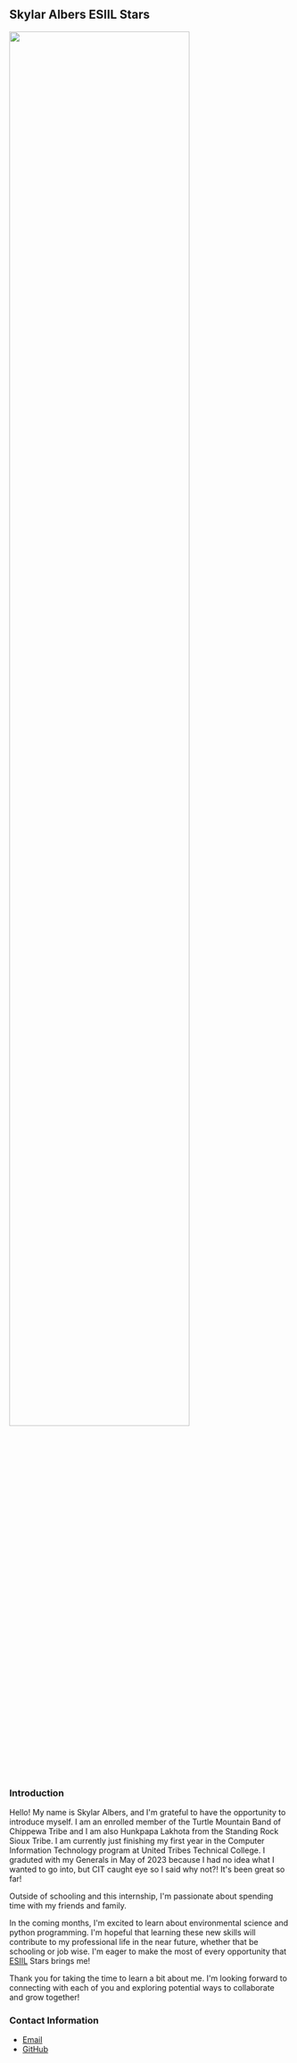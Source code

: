 ## Skylar Albers ESIIL Stars

<img 
  src="https://avatars.githubusercontent.com/u/166766965?v=4"
  width="80%">

### Introduction
Hello! My name is Skylar Albers, and I'm grateful to have the opportunity to introduce myself. I am an enrolled member of the Turtle Mountain Band of Chippewa Tribe and I am also Hunkpapa Lakhota from the Standing Rock Sioux Tribe. I am currently just finishing my first year in the Computer Information Technology program at United Tribes Technical College. I graduted with my Generals in May of 2023 because I had no idea what I wanted to go into, but CIT caught eye so I said why not?! It's been great so far!

Outside of schooling and this internship, I'm passionate about spending time with my friends and family. 

In the coming months, I'm excited to learn about environmental science and python programming. I'm hopeful that learning these new skills will contribute to my professional life in the near future, whether that be schooling or job wise. I'm eager to make the most of every opportunity that [ESIIL](https://esiil.org) Stars brings me!

Thank you for taking the time to learn a bit about me. I'm looking forward to connecting with each of you and exploring potential ways to collaborate and grow together!

### Contact Information
<ul>
  <li><a href="mailto:albers.skylar@stu.uttc.edu">Email</a></li>
  <li><a href="https://github.com/salbers34/salbers34.github.io">GitHub</a></li>
</ul>
